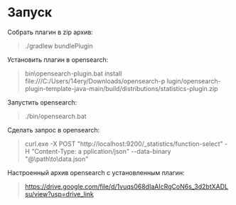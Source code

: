 # Запуск
Собрать плагин в zip архив:
> ./gradlew bundlePlugin

Установить плагин в opensearch:
> bin\opensearch-plugin.bat install file:///C:/Users/14ery/Downloads/opensearch-p
lugin/opensearch-plugin-template-java-main/build/distributions/statistics-plugin.zip

Запустить opensearch:
> ./bin/opensearch.bat

Сделать запрос в opensearch:
> curl.exe -X POST "http://localhost:9200/_statistics/function-select" -H "Content-Type: a
pplication/json" --data-binary "@\path\to\data.json"

Настроенный архив opensearch с установленным плагин:
> https://drive.google.com/file/d/1vuqs068dIaAIcRgCoN6s_3d2btXADLsu/view?usp=drive_link
